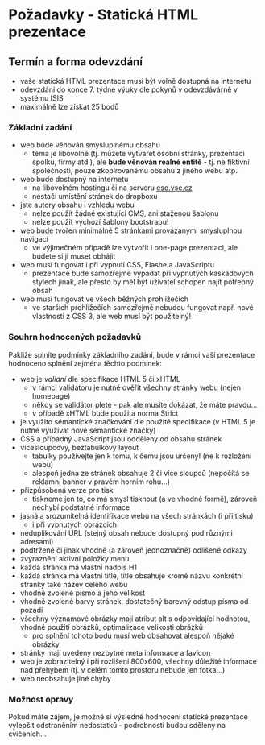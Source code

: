 # Požadavky - Statická HTML prezentace

## Termín a forma odevzdání
 * vaše statická HTML prezentace musí být volně dostupná na internetu
 * odevzdání do konce 7. týdne výuky dle pokynů v odevzdávárně v systému ISIS
 * maximálně lze získat 25 bodů

### Základní zadání
 * web bude věnován smysluplnému obsahu
    * téma je libovolné (tj. můžete vytvářet osobní stránky, prezentaci spolku, firmy atd.), ale **bude věnován reálné entitě** - tj. ne fiktivní společnosti, pouze zkopírovanému obsahu z jiného webu atp.
 * web bude dostupný na internetu
    * na libovolném hostingu či na serveru [eso.vse.cz](./server-eso.md)
    * nestačí umístění stránek do dropboxu
 * jste autory obsahu i vzhledu webu
    * nelze použít žádné existující CMS, ani staženou šablonu
    * nelze použít výchozí šablony bootstrapu!
 * web bude tvořen minimálně 5 stránkami provázanými smysluplnou navigací
    * ve výjimečném případě lze vytvořit i one-page prezentaci, ale budete si ji muset obhájit
 * web musí fungovat i při vypnutí CSS, Flashe a JavaScriptu
    * prezentace bude samozřejmě vypadat při vypnutých kaskádových stylech jinak, ale přesto by měl být uživatel schopen najít potřebný obsah
 * web musí fungovat ve všech běžných prohlížečích
    * ve starších prohlížečích samozřejmě nebudou fungovat např. nové vlastnosti z CSS 3, ale web musí být použitelný!

### Souhrn hodnocených požadavků
Pakliže splníte podmínky základního zadání, bude v rámci vaší prezentace hodnoceno splnění zejména těchto podmínek:

 * web je *validní* dle specifikace HTML 5 či xHTML
    * v rámci validátoru je nutné ověřit všechny stránky webu (nejen homepage)
    * někdy se validátor plete - pak ale musíte dokázat, že máte pravdu...
    * v případě xHTML bude použita norma Strict
 * je využito sémantické značkování dle použité specifikace (v HTML 5 je nutné využívat nové sémantické značky)
 * CSS a případný JavaScript jsou odděleny od obsahu stránek
 * vícesloupcový, beztabulkový layout
    * tabulky používejte jen k tomu, k čemu jsou určeny! (ne k rozložení webu)
    * alespoň jedna ze stránek obsahuje 2 či více sloupců (nepočítá se reklamní banner v pravém horním rohu...)
 * přizpůsobená verze pro tisk
    * tiskneme jen to, co má smysl tisknout (a ve vhodné formě), zároveň nechybí podstatné informace
 * jasná a srozumitelná identifikace webu na všech stránkách (i při tisku)
    * i při vypnutých obrázcích
 * neduplikování URL (stejný obsah nebude dostupný pod různými adresami)
 * podtržené či jinak vhodně (a zároveň jednoznačně) odlišené odkazy
 * zvýraznění aktivní položky menu
 * každá stránka má vlastní nadpis H1
 * každá stránka má vlastní title, title obsahuje kromě názvu konkrétní stránky také název celého webu
 * vhodně zvolené písmo a jeho velikost
 * vhodně zvolené barvy stránek, dostatečný barevný odstup písma od pozadí
 * všechny významové obrázky mají atribut alt s odpovídající hodnotou, vhodné použití obrázků, optimalizace velikosti obrázků
    * pro splnění tohoto bodu musí web obsahovat alespoň nějaké obrázky
 * stránky mají uvedeny nezbytné meta informace a favicon
 * web je zobrazitelný i při rozlišení 800x600, všechny důležité informace nad přehybem (tj. v celém tomto prostoru nebude jen fotka...)
 * web neobsahuje jiné chyby

### Možnost opravy
Pokud máte zájem, je možné si výsledné hodnocení statické prezentace vylepšit odstraněním nedostatků - podrobnosti budou sděleny na cvičeních...
